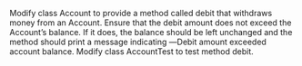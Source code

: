 Modify class Account to provide a method called debit that withdraws money
from an Account. Ensure that the debit amount does not exceed the Account’s
balance. If it does, the balance should be left unchanged and the method
should print a message indicating ―Debit amount exceeded account balance.
Modify class AccountTest to test method debit.
